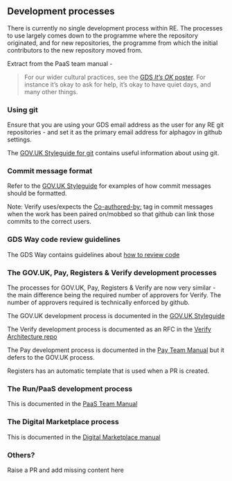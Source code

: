 ## Development processes

There is currently no single development process within RE.  The processes to use largely comes down to the programme where the repository originated, and for new repositories, the programme from which the initial contributors to the new repository moved from.

Extract from the PaaS team manual -

> For our wider cultural practices, see the [GDS _It’s OK_ poster](https://gds.blog.gov.uk/2016/05/25/its-ok-to-say-whats-ok/). For instance it’s okay to ask for help, it’s okay to have quiet days, and many other things.

### Using git

Ensure that you are using your GDS email address as the user for any RE git repositories - and set it as the primary email address for alphagov in github settings.

The [GOV.UK Styleguide for git](https://github.com/alphagov/styleguides/blob/master/git.md) contains useful information about using git.

### Commit message format

Refer to the [GOV.UK Styleguide](https://github.com/alphagov/styleguides/blob/master/git.md#commit-messages) for examples of how commit messages should be formatted.

Note: Verify uses/expects the [Co-authored-by:](https://help.github.com/articles/creating-a-commit-with-multiple-authors/) tag in commit messages when the work has been paired on/mobbed so that github can link those commits to the correct users.

### GDS Way code review guidelines

The GDS Way contains guidelines about [how to review code](https://gds-way.cloudapps.digital/manuals/code-review-guidelines.html)

### The GOV.UK, Pay, Registers & Verify development processes

The processes for GOV.UK, Pay, Registers & Verify are now very similar - the main difference being the required number of approvers for Verify.  The number of approvers required is technically enforced by github.

The GOV.UK development process is documented in the [GOV.UK Styleguide](https://github.com/alphagov/styleguides/blob/master/pull-requests.md)

The Verify development process is documented as an RFC in the [Verify Architecture repo](https://github.com/alphagov/verify-architecture/blob/master/rfcs/rfc-026-use-github-for-release-approval)

The Pay development process is documented in the [Pay Team Manual](https://pay-team-manual.cloudapps.digital/development-processes/development-process/) but it defers to the GOV.UK process.

Registers has an automatic template that is used when a PR is created.

### The Run/PaaS development process

This is documented in the [PaaS Team Manual](https://team-manual.cloud.service.gov.uk/team/working_practices/)

### The Digital Marketplace process

This is documented in the [Digital Marketplace manual](https://alphagov.github.io/digitalmarketplace-manual/deployment.html#development-and-deployment-process)

### Others?

Raise a PR and add missing content here